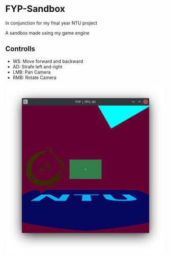 # FYP-Sandbox
In conjunction for my final year NTU project

A sandbox made using my game engine

## Controlls
- WS: Move forward and backward
- AD: Strafe left and right
- LMB: Pan Camera
- RMB: Rotate Camera

![Poster](Example.png)
